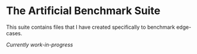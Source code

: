 # The Artificial Benchmark Suite

This suite contains files that I have created specifically to benchmark edge-cases.

*Currently work-in-progress*
